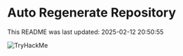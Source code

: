# Auto Regenerate Repository

This README was last updated: 2025-02-12 20:50:55

 ![TryHackMe](https://tryhackme.com/badge/533634)